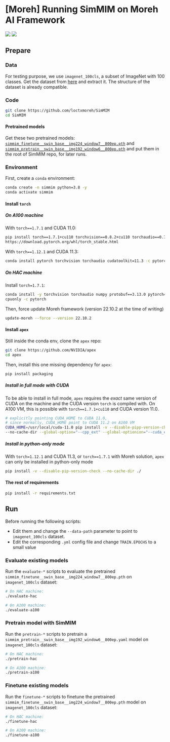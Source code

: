 # [Moreh] Running SimMIM on Moreh AI Framework
![](https://badgen.net/badge/Moreh-HAC/failed/red) ![](https://badgen.net/badge/Nvidia-A100/passed/green)

## Prepare

### Data
For testing purpose, we use `imagenet_100cls`, a subset of ImageNet with 100 classes.
Get the dataset from [here](http://ref.deploy.kt-epc.moreh.io:8080/reference/dataset/imagenet_100cls.tar.gz)
and extract it. The structure of the dataset is already compatible.

### Code
```bash
git clone https://github.com/loctxmoreh/SimMIM
cd SimMIM
```

#### Pretrained models
Get these two pretrained models:
[`simmim_finetune__swin_base__img224_window7__800ep.pth`](https://drive.google.com/file/d/1xEKyfMTsdh6TfnYhk5vbw0Yz7a-viZ0w/view)
and
[`simmim_pretrain__swin_base__img192_window6__800ep.pth`](https://drive.google.com/file/d/15zENvGjHlM71uKQ3d2FbljWPubtrPtjl/view)
and put them in the root of SimMIM repo, for later runs.


### Environment
First, create a `conda` environment:
```bash
conda create -n simmim python=3.8 -y
conda activate simmim
```

#### Install `torch`

##### On A100 machine
With `torch==1.7.1` and CUDA 11.0:
```bash
pip install torch==1.7.1+cu110 torchvision==0.8.2+cu110 torchaudio==0.7.2 -f
https://download.pytorch.org/whl/torch_stable.html
```

With `torch==1.12.1` and CUDA 11.3:
```bash
conda install pytorch torchvision torchaudio cudatoolkit=11.3 -c pytorch
```

##### On HAC machine
Install `torch=1.7.1`:
```bash
conda install -y torchvision torchaudio numpy protobuf==3.13.0 pytorch==1.7.1
cpuonly -c pytorch
```
Then, force update Moreh framework (version 22.10.2 at the time of writing)
```bash
update-moreh --force --version 22.10.2
```

#### Install `apex`
Still inside the conda env, clone the `apex` repo:
```bash
git clone https://github.com/NVIDIA/apex
cd apex
```

Then, install this one missing dependency for `apex`:
```bash
pip install packaging
```

##### Install in full mode with CUDA
To be able to install in full mode, `apex` requires the *exact* same version of
CUDA on the machine and the CUDA version `torch` is compiled with. On A100 VM,
this is possible with `torch==1.7.1+cu110` and CUDA version 11.0.

```bash
# explicitly pointing CUDA_HOME to CUDA 11.0,
# since normally, CUDA_HOME point to CUDA 11.2 on A100 VM
CUDA_HOME=/usr/local/cuda-11.0 pip install -v --disable-pipp-version-check
--no-cache-dir --global-option="--cpp_ext" --global-optionion="--cuda_ext" ./
```

##### Install in python-only mode
With `torch=1.12.1` and CUDA 11.3, or `torch==1.7.1` with Moreh solution,
`apex` can only be installed in python-only mode
```bash
pip install -v --disable-pip-version-check --no-cache-dir ./
```

#### The rest of requirements
```bash
pip install -r requirements.txt
```

## Run
Before running the following scripts:
- Edit them and change the `--data-path` parameter to point to
  `imagenet_100cls` dataset.
- Edit the corresponding `.yml` config file and change `TRAIN.EPOCHS` to a
  small value

### Evaluate existing models
Run the `evaluate-*` scripts to evaluate the pretrained
`simmim_finetune__swin_base__img224_window7__800ep.pth` on `imagenet_100cls`
dataset:

```bash
# On HAC machine:
./evaluate-hac

# On A100 machine:
./evaluate-a100
```

### Pretrain model with SimMIM
Run the `pretrain-*` scripts to pretrain a
`simmim_pretrain__swin_base__img192_window6__800ep.yaml` model on
`imagenet_100cls` dataset:

```bash
# On HAC machine:
./pretrain-hac

# On A100 machine:
./pretrain-a100
```

### Finetune existing models
Run the `finetune-*` scripts to finetune the pretrained
`simmim_finetune__swin_base__img224_window7__800ep.pth` model on
`imagenet_100cls` dataset:


```bash
# On HAC machine:
./finetune-hac

# On A100 machine:
./finetune-a100
```
